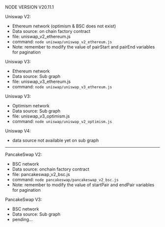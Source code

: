 NODE VERSION V20.11.1

Uniswap V2:
 - Ethereum network (optimism & BSC does not exist)
 - Data source: on chain factory contract
 - file: uniswap_v2_ethereum.js
 - command: `node uniswap/uniswap_v2_ethereum.js`
 - Note: remember to modify the value of pairStart and pairEnd variables for pagination

Uniswap V3:
 - Ethereum network
 - Data source: Sub graph
 - file: uniswap_v3_ethereum.js
 - command: `node uniswap/uniswap_v3_ethereum.js`

Uniswap V3:
 - Optimism network
 - Data source: Sub graph
 - file: uniswap_v3_optimism.js
 - command: `node uniswap/uniswap_v2_optimism.js`

Uniswap V4:
 - data source not available yet on sub graph

---------------------------------------------------------------------------------

PancakeSwap V2:
 - BSC network
 - Data source: onchain factory contract
 - file: pancakeswap_v2_bsc.js
 - command: `node pancakeswap/pancakeswap_v2_bsc.js`
 - Note: remember to modify the value of startPair and endPair variables for pagination

PancakeSwap V3:
 - BSC network 
 - Data source: Sub graph
 - pending...
